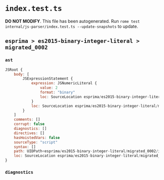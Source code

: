 # `index.test.ts`

**DO NOT MODIFY**. This file has been autogenerated. Run `rome test internal/js-parser/index.test.ts --update-snapshots` to update.

## `esprima > es2015-binary-integer-literal > migrated_0002`

### `ast`

```javascript
JSRoot {
	body: [
		JSExpressionStatement {
			expression: JSNumericLiteral {
				value: 2
				format: "binary"
				loc: SourceLocation esprima/es2015-binary-integer-literal/migrated_0002/input.js 1:0-1:4
			}
			loc: SourceLocation esprima/es2015-binary-integer-literal/migrated_0002/input.js 1:0-1:4
		}
	]
	comments: []
	corrupt: false
	diagnostics: []
	directives: []
	hasHoistedVars: false
	sourceType: "script"
	syntax: []
	path: UIDPath<esprima/es2015-binary-integer-literal/migrated_0002/input.js>
	loc: SourceLocation esprima/es2015-binary-integer-literal/migrated_0002/input.js 1:0-2:0
}
```

### `diagnostics`

```

```
